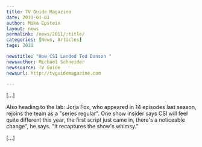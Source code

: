 ```yaml
---
title: TV Guide Magazine
date: 2011-01-01
author: Mika Epstein
layout: news
permalink: /news/2011/:title/
categories: [News, Articles]
tags: 2011

newstitle: "How CSI Landed Ted Danson "
newsauthor: Michael Schneider
newssource: TV Guide  
newsurl: http://tvguidemagazine.com  

---
```


[...]

Also heading to the lab: Jorja Fox, who appeared in 14 episodes last season, rejoins the team as a "series regular". One show insider says CSI will feel quite different this year, the first script just came in, there's a noticeable change", he says. "It recaptures the show's whimsy."

[...]

